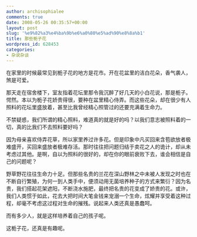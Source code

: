 ```yaml
---
author: archisophialee
comments: true
date: 2008-05-26 00:35:57+00:00
layout: post
slug: '%e9%82%a3%e4%ba%9b%e6%a0%80%e5%ad%90%e8%8a%b1'
title: 那些栀子花
wordpress_id: 628453
categories:
- 杂说杂谈
---
```


在家里的时候最常见到栀子花的地方是花市。开在花盆里的洁白花朵，香气袭人，煞是可爱。

那天走在宿舍楼下，室友指着花坛里那令我沉醉了好几天的小白花说，那是栀子。愕然。本以为栀子花娇贵得很，要种在盆里精心侍弄。而这些花朵，却在很少有人照料的花坛里盛放着，甚至比我曾经精心照管过的还要充满着生命力。

不禁疑惑，我们所谓的精心照料，难道真的就是好的吗？以我们意志被照料着的一切，真的比我们不去照料要好吗？

因为母亲喜欢侍弄花草，所以家里养过许多花。但是印象中凡买回来含苞欲放者极难盛开，买回来盛放者极难存活。那时往往把问题归结于卖花之人的诡计，却从未考虑过其他。是啊，自以为照料的很好的，却在你的眼前衰败下去，谁会相信是自己的问题呢？

野草野花往往生命力十足。但那些名贵的兰花在深山野林之中未被人发现之时也在不断自行繁殖，为何一到人类手中，便须动用无菌培养种子的方式来繁衍？因为名贵，我们搭起花架遮阳，不断浇水施肥，最终把名贵的花变成了娇贵的花。或许，我们人类惯于如此，花去大把时间大笔金钱来宠溺一个生命，炫耀并享受着这种过程，却毫不考虑这过程对生命的摧残。说起来人类还真是愚蠢呵。

而有多少人，就是这样培养着自己的孩子呢。

这栀子花，还真是有趣呢。

